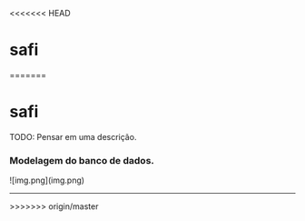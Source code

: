 <<<<<<< HEAD
# safi
=======
# safi
<p>
TODO: Pensar em uma descrição.
</p>

<h3>Modelagem do banco de dados.</h2>
![img.png](img.png)

<hr>
>>>>>>> origin/master
